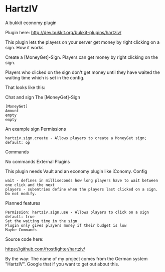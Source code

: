 HartzIV
=======

A bukkit economy plugin


Plugin here:
http://dev.bukkit.org/bukkit-plugins/hartziv/

This plugin lets the players on your server get money by right clicking on a sign.
How it works

Create a [MoneyGet]-Sign. Players can get money by right clicking on the sign.

Players who clicked on the sign don't get money until they have waited the waiting time which is set in the config.

That looks like this:

Chat and sign
The [MoneyGet]-Sign

    [MoneyGet]
    Amount
    empty
    empty 

An example sign
Permissions

    hartziv.sign.create - Allows players to create a MoneyGet sign; default: op 

Commands

No commands
External Plugins

This plugin needs Vault and an economy plugin like iConomy.
Config

    wait - defines in milliseconds how long players have to wait between one click and the next
    players - subentries define when the players last clicked on a sign. Do not modify. 

Planned features

    Permission: hartziv.sign.use - Allows players to click on a sign default: true
    Set the waiting time in the sign
    Plugin only gives players money if their budget is low
    Maybe Commands 

Source code here:

https://github.com/frostfighter/hartziv/




By the way:
The name of my project comes from the German system "HartzIV". Google that if you want to get out about this.
